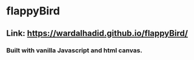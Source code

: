 # flappyBird
## Link: https://wardalhadid.github.io/flappyBird/
### Built with vanilla Javascript and html canvas.
